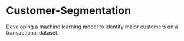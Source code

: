 # Customer-Segmentation
Developing a machine learning model to identify major customers on a transactional dataset.
